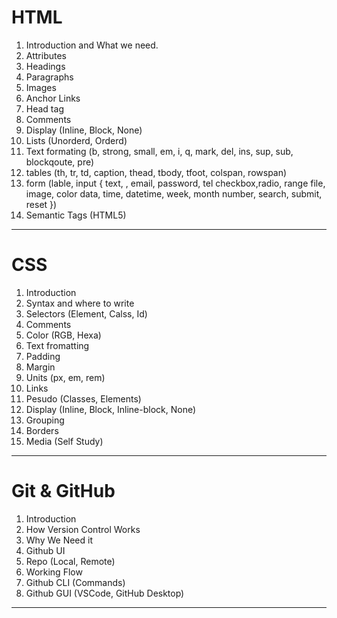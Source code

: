 # HTML

1. Introduction and What we need.
2. Attributes
3. Headings
4. Paragraphs
5. Images
6. Anchor Links
7. Head tag
8. Comments
9. Display (Inline, Block, None)
10. Lists (Unorderd, Orderd)
11. Text formating
    (b, strong, small, em, i, q, mark, del, ins, sup, sub, blockqoute, pre)
12. tables (th, tr, td, caption, thead, tbody, tfoot, colspan, rowspan)
13. form (lable, input {
    text, , email, password, tel
    checkbox,radio, range
    file, image, color
    data, time, datetime, week, month
    number, search, submit, reset
    })
14. Semantic Tags (HTML5)

---

# CSS

1. Introduction
2. Syntax and where to write
3. Selectors (Element, Calss, Id)
4. Comments
5. Color (RGB, Hexa)
6. Text fromatting
7. Padding
8. Margin
9. Units (px, em, rem)
10. Links
11. Pesudo (Classes, Elements)
12. Display (Inline, Block, Inline-block, None)
13. Grouping
14. Borders
15. Media (Self Study)

---

# Git & GitHub

1. Introduction
2. How Version Control Works
3. Why We Need it
4. Github UI
5. Repo (Local, Remote)
6. Working Flow
7. Github CLI (Commands)
8. Github GUI (VSCode, GitHub Desktop)

---
